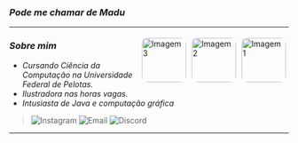 ### _Pode me chamar de Madu_

***

<img align="right" src="https://i.pinimg.com/736x/cd/93/d1/cd93d188acdd2d1d1e23928c223040ed.jpg" alt="Imagem 1" style="border-radius: 10px; margin: 5px;" width="80">
<img align="right" src="https://i.pinimg.com/736x/0c/48/45/0c484599544ba3c091889f3a22ebc821.jpg" alt="Imagem 2" style="border-radius: 10px; margin: 5px;" width="80">
<img align="right" src="https://i.pinimg.com/736x/08/38/11/083811dc9b70d869f8dbc4da29b00b9d.jpg" alt="Imagem 3" style="border-radius: 10px; margin: 5px;" width="80">

### _Sobre mim_
-  _Cursando Ciência da Computação na Universidade Federal de Pelotas._  
-  _Ilustradora nas horas vagas._  
- _Intusiasta de Java e computação gráfica_


> ![Instagram](https://img.shields.io/badge/Instagram%3A%20m4duzis-749c5c)
![Email](https://img.shields.io/badge/Gmail%3A%20meacandia%40gmail.com-749c5c)
![Discord](https://img.shields.io/badge/Discord%3A%20alpac4-749c5c)


***
